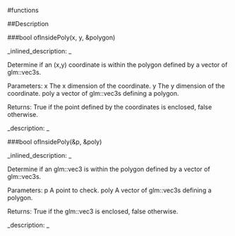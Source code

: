#functions


<!--
_visible: True_
_advanced: False_
-->

##Description






<!----------------------------------------------------------------------------->

###bool ofInsidePoly(x, y, &polygon)

<!--
_syntax: ofInsidePoly(x, y, &polygon)_
_name: ofInsidePoly_
_returns: bool_
_returns_description: _
_parameters: float x, float y, const int &polygon_
_version_started: 0.10.0_
_version_deprecated: _
_summary: _
_constant: False_
_static: False_
_visible: True_
_advanced: False_
-->

_inlined_description: _

Determine if an (x,y) coordinate is within the polygon defined by a vector of glm::vec3s.

Parameters:
x The x dimension of the coordinate.
y The y dimension of the coordinate.
poly a vector of glm::vec3s defining a polygon.

Returns: True if the point defined by the coordinates is enclosed, false otherwise.





_description: _







<!----------------------------------------------------------------------------->

###bool ofInsidePoly(&p, &poly)

<!--
_syntax: ofInsidePoly(&p, &poly)_
_name: ofInsidePoly_
_returns: bool_
_returns_description: _
_parameters: const T &p, const int &poly_
_version_started: 0.10.0_
_version_deprecated: _
_summary: _
_constant: False_
_static: False_
_visible: True_
_advanced: False_
-->

_inlined_description: _

Determine if an glm::vec3 is within the polygon defined by a vector of glm::vec3s.

Parameters:
p A point to check.
poly A vector of glm::vec3s defining a polygon.

Returns: True if the glm::vec3 is enclosed, false otherwise.





_description: _







<!----------------------------------------------------------------------------->


